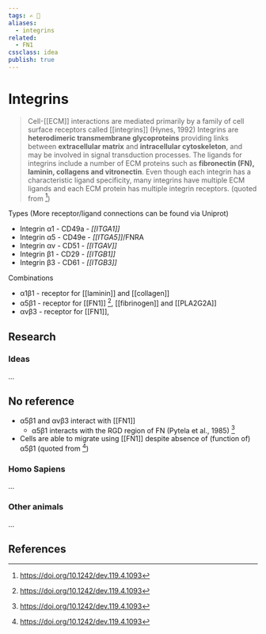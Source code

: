 ```yaml
---
tags: ✍️ 🔖
aliases: 
  - integrins
related:
  - FN1
cssclass: idea
publish: true
---
```

# Integrins
>Cell-[[ECM]] interactions are mediated primarily by a family of cell surface receptors called [[integrins]] (Hynes, 1992) Integrins are **heterodimeric transmembrane glycoproteins** providing links between **extracellular matrix** and **intracellular cytoskeleton**, and may be involved in signal transduction processes. The ligands for integrins include a number of ECM proteins such as **fibronectin (FN), laminin, collagens and vitronectin**. Even though each integrin has a characteristic ligand specificity, many integrins have multiple ECM ligands and each ECM protein has multiple integrin receptors. (quoted from [^ref1])

Types
(More receptor/ligand connections can be found via Uniprot)
- Integrin α1 - CD49a - _[[ITGA1]]_
- Integrin α5 - CD49e - _[[ITGA5]]_/FNRA
- Integrin αv - CD51 - _[[ITGAV]]_
- Integrin β1 - CD29 - _[[ITGB1]]_
- Integrin β3 - CD61 - _[[ITGB3]]_

Combinations
 - α1β1 - receptor for [[laminin]] and [[collagen]]
 - α5β1 - receptor for [[FN1]] [^ref1], [[fibrinogen]] and [[PLA2G2A]]
 - αvβ3 - receptor for [[FN1]], 

## Research
### Ideas
...

## No reference
- α5β1 and αvβ3 interact with [[FN1]]
  - α5β1 interacts with the RGD region of FN (Pytela et al., 1985) [^ref1]
- Cells are able to migrate using [[FN1]] despite absence of (function of) α5β1 (quoted from [^ref1])

### Homo Sapiens
...

### Other animals
...

## References
[^ref1]: https://doi.org/10.1242/dev.119.4.1093
